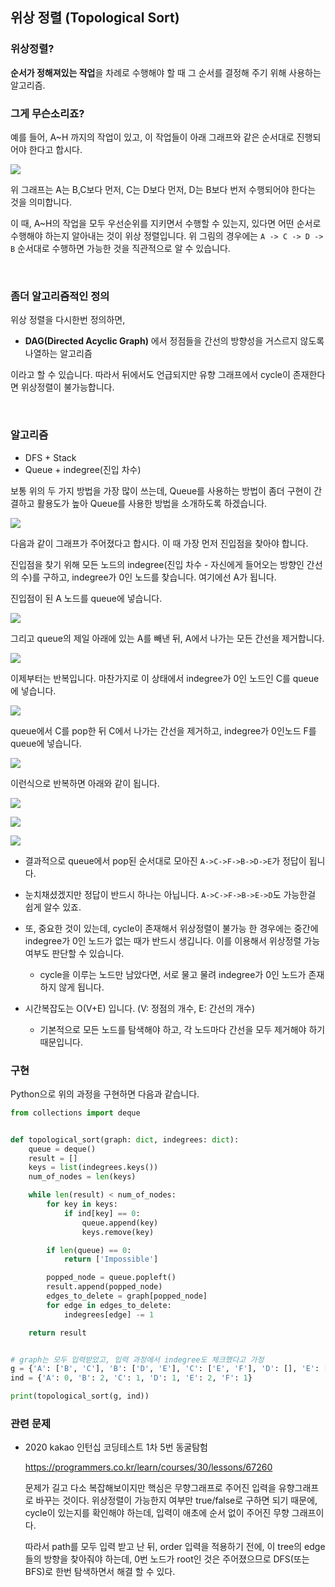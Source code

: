## 위상 정렬 (Topological Sort)

### 위상정렬?

**순서가 정해져있는 작업**을 차례로 수행해야 할 때 그 순서를 결정해 주기 위해 사용하는 알고리즘.

### 그게 무슨소리죠?

예를 들어, A~H 까지의 작업이 있고, 이 작업들이 아래 그래프와 같은 순서대로 진행되어야 한다고 합시다.

![](https://user-images.githubusercontent.com/40164248/103175018-4a1d3380-48aa-11eb-86a1-3a5c3cb49b79.png)

위 그래프는 A는 B,C보다 먼저, C는 D보다 먼저, D는 B보다 번저 수행되어야 한다는 것을 의미합니다.

이 때, A~H의 작업을 모두 우선순위를 지키면서 수행할 수 있는지, 있다면 어떤 순서로 수행해야 하는지 알아내는 것이 위상 정렬입니다. 위 그림의 경우에는 `A -> C -> D -> B` 순서대로 수행하면 가능한 것을 직관적으로 알 수 있습니다.

<br>

### 좀더 알고리즘적인 정의

위상 정렬을 다시한번 정의하면, 

* **DAG(Directed Acyclic Graph)** 에서 정점들을 간선의 방향성을 거스르지 않도록 나열하는 알고리즘

이라고 할 수 있습니다. 따라서 뒤에서도 언급되지만 유향 그래프에서 cycle이 존재한다면 위상정렬이 불가능합니다.

<br>

### 알고리즘

* DFS + Stack
* Queue + indegree(진입 차수)

보통 위의 두 가지 방법을 가장 많이 쓰는데, Queue를 사용하는 방법이 좀더 구현이 간결하고 활용도가 높아 Queue를 사용한 방법을 소개하도록 하겠습니다.

![](https://user-images.githubusercontent.com/40164248/103175052-8355a380-48aa-11eb-94fb-1259ab2483a2.png)

다음과 같이 그래프가 주어졌다고 합시다. 이 때 가장 먼저 진입점을 찾아야 합니다.

진입점을 찾기 위해 모든 노드의 indegree(진입 차수 - 자신에게 들어오는 방향인 간선의 수)를 구하고, indegree가 0인 노드를 찾습니다. 여기에선 A가 됩니다. 

진입점이 된 A 노드를 queue에 넣습니다.

![](https://user-images.githubusercontent.com/40164248/103175149-23abc800-48ab-11eb-9aa9-11ab8990a6dd.png)

그리고 queue의 제일 아래에 있는 A를 빼낸 뒤, A에서 나가는 모든 간선을 제거합니다.

![](https://user-images.githubusercontent.com/40164248/103175180-6f5e7180-48ab-11eb-9d91-d13b7b0a0ab6.png)

이제부터는 반복입니다. 마찬가지로 이 상태에서 indegree가 0인 노드인 C를 queue에 넣습니다.

![](https://user-images.githubusercontent.com/40164248/103175181-6ff70800-48ab-11eb-9a7e-7f0d4ac4c93f.png)

queue에서 C를 pop한 뒤 C에서 나가는 간선을 제거하고, indegree가 0인노드 F를 queue에 넣습니다.

![](https://user-images.githubusercontent.com/40164248/103175182-708f9e80-48ab-11eb-8880-b7a837f085ca.png)

이런식으로 반복하면 아래와 같이 됩니다.

![](https://user-images.githubusercontent.com/40164248/103175183-71283500-48ab-11eb-9e1b-be605d9ad6bd.png)

![](https://user-images.githubusercontent.com/40164248/103175186-71c0cb80-48ab-11eb-8e83-fcc3d805d6c4.png)

![](https://user-images.githubusercontent.com/40164248/103175188-71c0cb80-48ab-11eb-9bb5-6c18f62f0d79.png)

* 결과적으로 queue에서 pop된 순서대로 모아진 `A->C->F->B->D->E`가 정답이 됩니다. 

* 눈치채셨겠지만 정답이 반드시 하나는 아닙니다. `A->C->F->B->E->D`도 가능한걸 쉽게 알수 있죠.

* 또, 중요한 것이 있는데, cycle이 존재해서 위상정렬이 불가능 한 경우에는 중간에 indegree가 0인 노드가 없는 때가 반드시 생깁니다. 이를 이용해서 위상정렬 가능 여부도 판단할 수 있습니다.
  * cycle을 이루는 노드만 남았다면, 서로 물고 물려 indegree가 0인 노드가 존재하지 않게 됩니다.

* 시간복잡도는 O(V+E) 입니다. (V: 정점의 개수, E: 간선의 개수)
  * 기본적으로 모든 노드를 탐색해야 하고, 각 노드마다 간선을 모두 제거해야 하기 때문입니다.



### 구현

Python으로 위의 과정을 구현하면 다음과 같습니다.

```python
from collections import deque


def topological_sort(graph: dict, indegrees: dict):
    queue = deque()
    result = []
    keys = list(indegrees.keys())
    num_of_nodes = len(keys)

    while len(result) < num_of_nodes:
        for key in keys:
            if ind[key] == 0:
                queue.append(key)
                keys.remove(key)

        if len(queue) == 0:
            return ['Impossible']

        popped_node = queue.popleft()
        result.append(popped_node)
        edges_to_delete = graph[popped_node]
        for edge in edges_to_delete:
            indegrees[edge] -= 1

    return result


# graph는 모두 입력받았고, 입력 과정에서 indegree도 체크했다고 가정
g = {'A': ['B', 'C'], 'B': ['D', 'E'], 'C': ['E', 'F'], 'D': [], 'E': [], 'F': ['B']}
ind = {'A': 0, 'B': 2, 'C': 1, 'D': 1, 'E': 2, 'F': 1}

print(topological_sort(g, ind))

```



### 관련 문제

* 2020 kakao 인턴십 코딩테스트 1차 5번 동굴탐험

  https://programmers.co.kr/learn/courses/30/lessons/67260

  문제가 길고 다소 복잡해보이지만 핵심은 무향그래프로 주어진 입력을 유향그래프로 바꾸는 것이다. 위상정렬이 가능한지 여부만 true/false로 구하면 되기 때문에, cycle이 있는지를 확인해야 하는데, 입력이 애초에 순서 없이 주어진 무향 그래프이다. 

  따라서 path를 모두 입력 받고 난 뒤, order 입력을 적용하기 전에, 이 tree의 edge들의 방향을 찾아줘야 하는데, 0번 노드가 root인 것은 주어졌으므로 DFS(또는 BFS)로 한번 탐색하면서 해결 할 수 있다.

  

